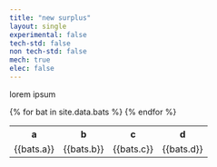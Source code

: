 ```yaml
---
title: "new surplus"
layout: single
experimental: false
tech-std: false
non tech-std: false
mech: true
elec: false
---
```


lorem ipsum
<table>
  <tr>
    <th> a </th>
    <th> b </th>
    <th> c </th>
    <th> d </th>
  </tr>
  {% for bat in site.data.bats %}
  <tr>
    <td> {{bats.a}} </td>
    <td> {{bats.b}} </td>
    <td> {{bats.c}} </td>
    <td> {{bats.d}} </td>
  </tr>
  {% endfor %}
</table>
